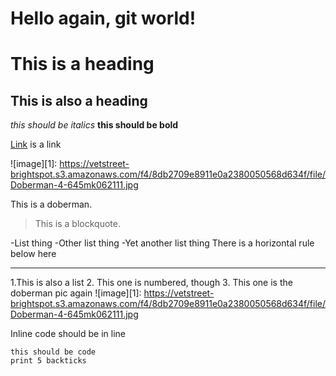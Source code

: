 Hello again, git world!
=======================

# This is a heading

## This is also a heading

_this should be italics_
__this should be bold__

[Link](http://youtube.com) is a link

![image][1]: https://vetstreet-brightspot.s3.amazonaws.com/f4/8db2709e8911e0a2380050568d634f/file/Doberman-4-645mk062111.jpg

This is a doberman.

> This is a blockquote.

-List thing
-Other list thing
-Yet another list thing
There is a horizontal rule below here

---

1.This is also a list
2. This one is numbered, though
3. This one is the doberman pic again ![image][1]: https://vetstreet-brightspot.s3.amazonaws.com/f4/8db2709e8911e0a2380050568d634f/file/Doberman-4-645mk062111.jpg

Inline code should be in line

```
this should be code
print 5 backticks
```
